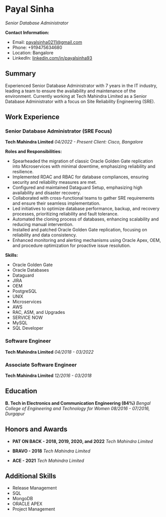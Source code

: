 # Payal Sinha
*Senior Database Administrator*

**Contact Information:**
- Email: payalsinha0211@gmail.com
- Phone: +919475634680
- Location: Bangalore
- LinkedIn: [linkedin.com/in/payalsinha93](https://www.linkedin.com/in/payalsinha93)

## Summary
Experienced Senior Database Administrator with 7 years in the IT industry, leading a team to ensure the availability and maintenance of the environment. Currently working at Tech Mahindra Limited as a Senior Database Administrator with a focus on Site Reliability Engineering (SRE).

## Work Experience

### Senior Database Administrator (SRE Focus)
**Tech Mahindra Limited**
*04/2022 - Present*
*Client: Cisco, Bangalore*

**Roles and Responsibilities:**
- Spearheaded the migration of classic Oracle Golden Gate replication into Microservices with minimal downtime, emphasizing reliability and resilience.
- Implemented RDAC and RBAC for database compliances, ensuring security and reliability measures are met.
- Configured and maintained Dataguard Setup, emphasizing high availability and disaster recovery.
- Collaborated with cross-functional teams to gather SRE requirements and ensure their seamless implementation.
- Led initiatives to optimize database performance, backup, and recovery processes, prioritizing reliability and fault tolerance.
- Automated the cloning process of databases, enhancing scalability and reducing manual intervention.
- Installed and patched Oracle Golden Gate replication, focusing on reliability and data consistency.
- Enhanced monitoring and alerting mechanisms using Oracle Apex, OEM, and procedure optimization for proactive issue resolution.

**Skills:**
- Oracle Golden Gate
- Oracle Databases
- Dataguard
- JIRA
- OEM
- PostgreSQL
- UNIX
- Microservices
- AWS
- RAC, ASM, and Upgrades
- SERVICE NOW
- MySQL
- SQL Developer

### Software Engineer
**Tech Mahindra Limited**
*04/2018 - 03/2022*

### Associate Software Engineer
**Tech Mahindra Limited**
*12/2016 - 03/2018*

## Education

**B. Tech in Electronics and Communication Engineering (84%)**
*Bengal College of Engineering and Technology for Women*
*08/2016 - 07/2016, Durgapur*

## Honors and Awards

- **PAT ON BACK - 2018, 2019, 2020, and 2022**
  *Tech Mahindra Limited*

- **BRAVO - 2018**
  *Tech Mahindra Limited*

- **ACE - 2021**
  *Tech Mahindra Limited*

## Additional Skills

- Release Management
- SQL
- MongoDB
- ORACLE APEX
- Project Management
